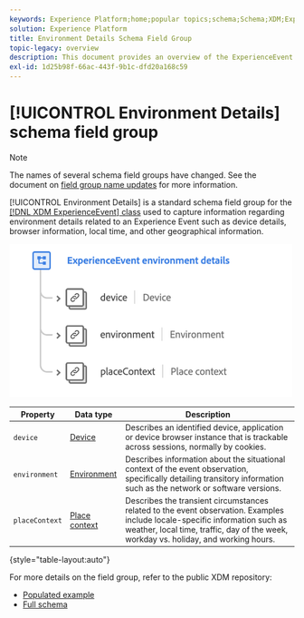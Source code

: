 ```yaml
---
keywords: Experience Platform;home;popular topics;schema;Schema;XDM;ExperienceEvent;fields;schemas;Schemas;Schema design;field group;field group;environment;environment details;
solution: Experience Platform
title: Environment Details Schema Field Group
topic-legacy: overview
description: This document provides an overview of the ExperienceEvent Environment Details schema field group.
exl-id: 1d25b98f-66ac-443f-9b1c-dfd20a168c59
---
```


# [!UICONTROL Environment Details] schema field group

>[!NOTE]
>
>The names of several schema field groups have changed. See the document on [field group name updates](../name-updates.md) for more information.

[!UICONTROL Environment Details] is a standard schema field group for the [[!DNL XDM ExperienceEvent] class](../../classes/individual-profile.md) used to capture information regarding environment details related to an Experience Event such as device details, browser information, local time, and other geographical information.

<img src='../../images/field-groups/environment-details.png' width=500 /><br />

| Property | Data type | Description |
| --- | --- | --- |
| `device` | [Device](../../data-types/device.md)  | Describes an identified device, application or device browser instance that is trackable across sessions, normally by cookies. |
| `environment` | [Environment](../../data-types/environment.md) | Describes information about the situational context of the event observation, specifically detailing transitory information such as the network or software versions. |
| `placeContext` | [Place context](../../data-types/place-context.md) | Describes the transient circumstances related to the event observation. Examples include locale-specific information such as weather, local time, traffic, day of the week, workday vs. holiday, and working hours. |

{style="table-layout:auto"}

For more details on the field group, refer to the public XDM repository:

* [Populated example](https://github.com/adobe/xdm/blob/master/components/mixins/experience-event/experienceevent-environment-details.example.1.json)
* [Full schema](https://github.com/adobe/xdm/blob/master/components/mixins/experience-event/experienceevent-environment-details.schema.json)
